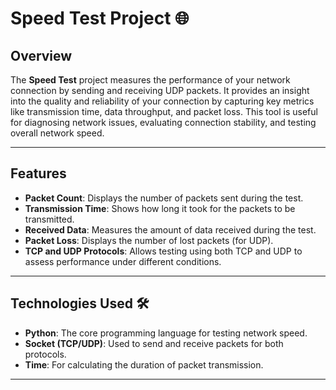 # Speed Test Project 🌐

## Overview
The **Speed Test** project measures the performance of your network connection by sending and receiving  UDP packets. It provides an insight into the quality and reliability of your connection by capturing key metrics like transmission time, data throughput, and packet loss. This tool is useful for diagnosing network issues, evaluating connection stability, and testing overall network speed.




---

## Features
- **Packet Count**: Displays the number of packets sent during the test.
- **Transmission Time**: Shows how long it took for the packets to be transmitted.
- **Received Data**: Measures the amount of data received during the test.
- **Packet Loss**: Displays the number of lost packets (for UDP).
- **TCP and UDP Protocols**: Allows testing using both TCP and UDP to assess performance under different conditions.

---

## Technologies Used 🛠️
- **Python**: The core programming language for testing network speed.
- **Socket (TCP/UDP)**: Used to send and receive packets for both protocols.
- **Time**: For calculating the duration of packet transmission.
---

